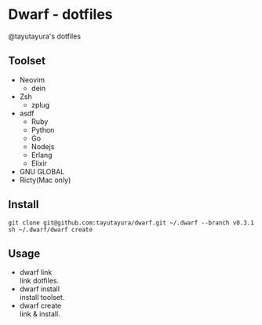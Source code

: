 # Dwarf - dotfiles

@tayutayura's dotfiles
## Toolset
- Neovim
  - dein
- Zsh
  - zplug
- asdf
  - Ruby
  - Python
  - Go
  - Nodejs
  - Erlang
  - Elixir
- GNU GLOBAL
- Ricty(Mac only)

## Install
```
git clone git@github.com:tayutayura/dwarf.git ~/.dwarf --branch v0.3.1
sh ~/.dwarf/dwarf create
```

## Usage
- dwarf link  
  link dotfiles.
- dwarf install  
  install toolset.
- dwarf create  
  link & install.
